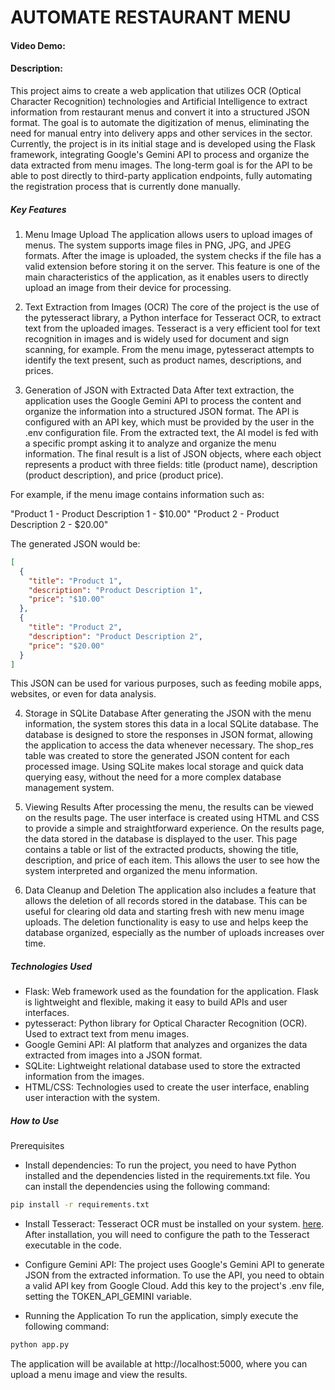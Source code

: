# AUTOMATE RESTAURANT MENU
#### Video Demo: <URL AQUI>  
#### Description: 

This project aims to create a web application that utilizes OCR (Optical Character Recognition) technologies and Artificial Intelligence to extract information from restaurant menus and convert it into a structured JSON format. The goal is to automate the digitization of menus, eliminating the need for manual entry into delivery apps and other services in the sector.
Currently, the project is in its initial stage and is developed using the Flask framework, integrating Google's Gemini API to process and organize the data extracted from menu images. The long-term goal is for the API to be able to post directly to third-party application endpoints, fully automating the registration process that is currently done manually.

##### Key Features
1. Menu Image Upload
The application allows users to upload images of menus. The system supports image files in PNG, JPG, and JPEG formats. After the image is uploaded, the system checks if the file has a valid extension before storing it on the server. This feature is one of the main characteristics of the application, as it enables users to directly upload an image from their device for processing.

2. Text Extraction from Images (OCR)
The core of the project is the use of the pytesseract library, a Python interface for Tesseract OCR, to extract text from the uploaded images. Tesseract is a very efficient tool for text recognition in images and is widely used for document and sign scanning, for example. From the menu image, pytesseract attempts to identify the text present, such as product names, descriptions, and prices.

3. Generation of JSON with Extracted Data
After text extraction, the application uses the Google Gemini API to process the content and organize the information into a structured JSON format. The API is configured with an API key, which must be provided by the user in the .env configuration file. From the extracted text, the AI model is fed with a specific prompt asking it to analyze and organize the menu information. The final result is a list of JSON objects, where each object represents a product with three fields: title (product name), description (product description), and price (product price).

For example, if the menu image contains information such as:

"Product 1 - Product Description 1 - $10.00"
"Product 2 - Product Description 2 - $20.00"

The generated JSON would be:

```json
[
  {
    "title": "Product 1",
    "description": "Product Description 1",
    "price": "$10.00"
  },
  {
    "title": "Product 2",
    "description": "Product Description 2",
    "price": "$20.00"
  }
]
```
This JSON can be used for various purposes, such as feeding mobile apps, websites, or even for data analysis.

4. Storage in SQLite Database
After generating the JSON with the menu information, the system stores this data in a local SQLite database. The database is designed to store the responses in JSON format, allowing the application to access the data whenever necessary. The shop_res table was created to store the generated JSON content for each processed image. Using SQLite makes local storage and quick data querying easy, without the need for a more complex database management system.

5. Viewing Results
After processing the menu, the results can be viewed on the results page. The user interface is created using HTML and CSS to provide a simple and straightforward experience. On the results page, the data stored in the database is displayed to the user. This page contains a table or list of the extracted products, showing the title, description, and price of each item. This allows the user to see how the system interpreted and organized the menu information.

6. Data Cleanup and Deletion
The application also includes a feature that allows the deletion of all records stored in the database. This can be useful for clearing old data and starting fresh with new menu image uploads. The deletion functionality is easy to use and helps keep the database organized, especially as the number of uploads increases over time.

##### Technologies Used
* Flask: Web framework used as the foundation for the application. Flask is lightweight and flexible, making it easy to build APIs and user interfaces.
* pytesseract: Python library for Optical Character Recognition (OCR). Used to extract text from menu images.
* Google Gemini API: AI platform that analyzes and organizes the data extracted from images into a JSON format.
* SQLite: Lightweight relational database used to store the extracted information from the images.
* HTML/CSS: Technologies used to create the user interface, enabling user interaction with the system.

##### How to Use

Prerequisites
* Install dependencies: To run the project, you need to have Python installed and the dependencies listed in the requirements.txt file. You can install the dependencies using the following command:
```bash
pip install -r requirements.txt
```
* Install Tesseract: Tesseract OCR must be installed on your system. [here](https://github.com/tesseract-ocr/tesseract). After installation, you will need to configure the path to the Tesseract executable in the code.

* Configure Gemini API: The project uses Google's Gemini API to generate JSON from the extracted information. To use the API, you need to obtain a valid API key from Google Cloud. Add this key to the project's .env file, setting the TOKEN_API_GEMINI variable.

* Running the Application
To run the application, simply execute the following command:
```bash
python app.py
```
The application will be available at http://localhost:5000, where you can upload a menu image and view the results.
